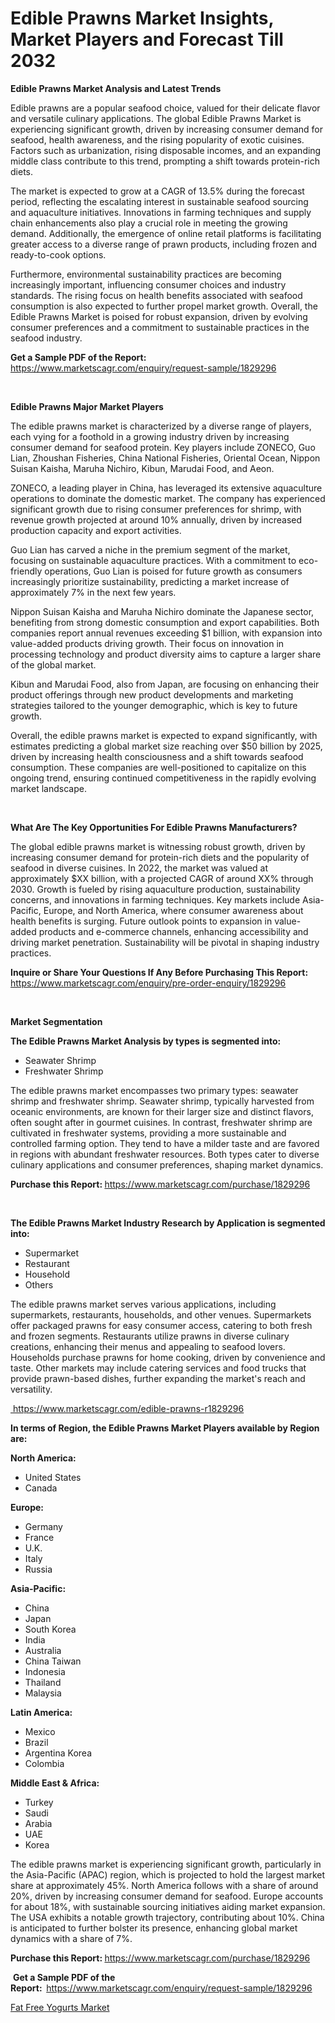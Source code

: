 <p><h1>Edible Prawns Market Insights, Market Players and Forecast Till 2032</h1></p><p><strong>Edible Prawns Market Analysis and Latest Trends</strong></p>
<p><p>Edible prawns are a popular seafood choice, valued for their delicate flavor and versatile culinary applications. The global Edible Prawns Market is experiencing significant growth, driven by increasing consumer demand for seafood, health awareness, and the rising popularity of exotic cuisines. Factors such as urbanization, rising disposable incomes, and an expanding middle class contribute to this trend, prompting a shift towards protein-rich diets.</p><p>The market is expected to grow at a CAGR of 13.5% during the forecast period, reflecting the escalating interest in sustainable seafood sourcing and aquaculture initiatives. Innovations in farming techniques and supply chain enhancements also play a crucial role in meeting the growing demand. Additionally, the emergence of online retail platforms is facilitating greater access to a diverse range of prawn products, including frozen and ready-to-cook options.</p><p>Furthermore, environmental sustainability practices are becoming increasingly important, influencing consumer choices and industry standards. The rising focus on health benefits associated with seafood consumption is also expected to further propel market growth. Overall, the Edible Prawns Market is poised for robust expansion, driven by evolving consumer preferences and a commitment to sustainable practices in the seafood industry.</p></p>
<p><strong>Get a Sample PDF of the Report:&nbsp;</strong> <a href="https://www.marketscagr.com/enquiry/request-sample/1829296?utm_campaign=1905&utm_medium=2&utm_source=Github&utm_content=ia&utm_term=07042025&utm_id=edible-prawns">https://www.marketscagr.com/enquiry/request-sample/1829296</a></p>
<p>&nbsp;</p>
<p><strong>Edible Prawns Major Market Players</strong></p>
<p><p>The edible prawns market is characterized by a diverse range of players, each vying for a foothold in a growing industry driven by increasing consumer demand for seafood protein. Key players include ZONECO, Guo Lian, Zhoushan Fisheries, China National Fisheries, Oriental Ocean, Nippon Suisan Kaisha, Maruha Nichiro, Kibun, Marudai Food, and Aeon.</p><p>ZONECO, a leading player in China, has leveraged its extensive aquaculture operations to dominate the domestic market. The company has experienced significant growth due to rising consumer preferences for shrimp, with revenue growth projected at around 10% annually, driven by increased production capacity and export activities.</p><p>Guo Lian has carved a niche in the premium segment of the market, focusing on sustainable aquaculture practices. With a commitment to eco-friendly operations, Guo Lian is poised for future growth as consumers increasingly prioritize sustainability, predicting a market increase of approximately 7% in the next few years.</p><p>Nippon Suisan Kaisha and Maruha Nichiro dominate the Japanese sector, benefiting from strong domestic consumption and export capabilities. Both companies report annual revenues exceeding $1 billion, with expansion into value-added products driving growth. Their focus on innovation in processing technology and product diversity aims to capture a larger share of the global market.</p><p>Kibun and Marudai Food, also from Japan, are focusing on enhancing their product offerings through new product developments and marketing strategies tailored to the younger demographic, which is key to future growth.</p><p>Overall, the edible prawns market is expected to expand significantly, with estimates predicting a global market size reaching over $50 billion by 2025, driven by increasing health consciousness and a shift towards seafood consumption. These companies are well-positioned to capitalize on this ongoing trend, ensuring continued competitiveness in the rapidly evolving market landscape.</p></p>
<p>&nbsp;</p>
<p><strong>What Are The Key Opportunities For Edible Prawns Manufacturers?</strong></p>
<p><p>The global edible prawns market is witnessing robust growth, driven by increasing consumer demand for protein-rich diets and the popularity of seafood in diverse cuisines. In 2022, the market was valued at approximately $XX billion, with a projected CAGR of around XX% through 2030. Growth is fueled by rising aquaculture production, sustainability concerns, and innovations in farming techniques. Key markets include Asia-Pacific, Europe, and North America, where consumer awareness about health benefits is surging. Future outlook points to expansion in value-added products and e-commerce channels, enhancing accessibility and driving market penetration. Sustainability will be pivotal in shaping industry practices.</p></p>
<p><strong>Inquire or Share Your Questions If Any Before Purchasing This Report:</strong> <a href="https://www.marketscagr.com/enquiry/pre-order-enquiry/1829296?utm_campaign=1905&utm_medium=2&utm_source=Github&utm_content=ia&utm_term=07042025&utm_id=edible-prawns">https://www.marketscagr.com/enquiry/pre-order-enquiry/1829296</a></p>
<p>&nbsp;</p>
<p><strong>Market Segmentation</strong></p>
<p><strong>The Edible Prawns Market Analysis by types is segmented into:</strong></p>
<p><ul><li>Seawater Shrimp</li><li>Freshwater Shrimp</li></ul></p>
<p><p>The edible prawns market encompasses two primary types: seawater shrimp and freshwater shrimp. Seawater shrimp, typically harvested from oceanic environments, are known for their larger size and distinct flavors, often sought after in gourmet cuisines. In contrast, freshwater shrimp are cultivated in freshwater systems, providing a more sustainable and controlled farming option. They tend to have a milder taste and are favored in regions with abundant freshwater resources. Both types cater to diverse culinary applications and consumer preferences, shaping market dynamics.</p></p>
<p><strong>Purchase this Report:&nbsp;</strong><a href="https://www.marketscagr.com/purchase/1829296?utm_campaign=1905&utm_medium=2&utm_source=Github&utm_content=ia&utm_term=07042025&utm_id=edible-prawns">https://www.marketscagr.com/purchase/1829296</a></p>
<p>&nbsp;</p>
<p><strong>The Edible Prawns Market Industry Research by Application is segmented into:</strong></p>
<p><ul><li>Supermarket</li><li>Restaurant</li><li>Household</li><li>Others</li></ul></p>
<p><p>The edible prawns market serves various applications, including supermarkets, restaurants, households, and other venues. Supermarkets offer packaged prawns for easy consumer access, catering to both fresh and frozen segments. Restaurants utilize prawns in diverse culinary creations, enhancing their menus and appealing to seafood lovers. Households purchase prawns for home cooking, driven by convenience and taste. Other markets may include catering services and food trucks that provide prawn-based dishes, further expanding the market's reach and versatility.</p></p>
<p><a href="https://www.marketscagr.com/edible-prawns-r1829296?utm_campaign=1905&utm_medium=2&utm_source=Github&utm_content=ia&utm_term=07042025&utm_id=edible-prawns">&nbsp;https://www.marketscagr.com/edible-prawns-r1829296</a></p>
<p><strong>In terms of Region, the Edible Prawns Market Players available by Region are:</strong></p>
<p>
    <p> <strong> North America: </strong>
        <ul>
            <li>United States</li>
            <li>Canada</li>
        </ul>
        </p> 
    <p> <strong> Europe: </strong>
        <ul>
            <li>Germany</li>
            <li>France</li>
            <li>U.K.</li>
            <li>Italy</li>
            <li>Russia</li>
        </ul>
        </p> 
    <p> <strong> Asia-Pacific: </strong>
        <ul>
            <li>China</li>
            <li>Japan</li>
            <li>South Korea</li>
            <li>India</li>
            <li>Australia</li>
            <li>China Taiwan</li>
            <li>Indonesia</li>
            <li>Thailand</li>
            <li>Malaysia</li>
        </ul>
        </p> 
    <p> <strong> Latin America: </strong>
        <ul>
            <li>Mexico</li>
            <li>Brazil</li>
            <li>Argentina Korea</li>
            <li>Colombia</li>
        </ul>
        </p> 
    <p> <strong> Middle East & Africa: </strong>
        <ul>
            <li>Turkey</li>
            <li>Saudi</li>
            <li>Arabia</li>
            <li>UAE</li>
            <li>Korea</li>
        </ul>
    </p>
    </p>
<p><p>The edible prawns market is experiencing significant growth, particularly in the Asia-Pacific (APAC) region, which is projected to hold the largest market share at approximately 45%. North America follows with a share of around 20%, driven by increasing consumer demand for seafood. Europe accounts for about 18%, with sustainable sourcing initiatives aiding market expansion. The USA exhibits a notable growth trajectory, contributing about 10%. China is anticipated to further bolster its presence, enhancing global market dynamics with a share of 7%.</p></p>
<p><strong>Purchase this Report: </strong><a href="https://www.marketscagr.com/purchase/1829296?utm_campaign=1905&utm_medium=2&utm_source=Github&utm_content=ia&utm_term=07042025&utm_id=edible-prawns">https://www.marketscagr.com/purchase/1829296</a></p>
<p>&nbsp;<strong>Get a Sample PDF of the Report:&nbsp;&nbsp;</strong><a href="https://www.marketscagr.com/enquiry/request-sample/1829296?utm_campaign=1905&utm_medium=2&utm_source=Github&utm_content=ia&utm_term=07042025&utm_id=edible-prawns">https://www.marketscagr.com/enquiry/request-sample/1829296</a></p>
<p><strong></strong></p>
<p><p><a href="https://github.com/AshikRahman991/Market-Research-Report-List-2/blob/main/fat-free-yogurts-market.md?utm_campaign=1905&utm_medium=2&utm_source=Github&utm_content=ia&utm_term=07042025&utm_id=edible-prawns">Fat Free Yogurts Market</a></p></p>